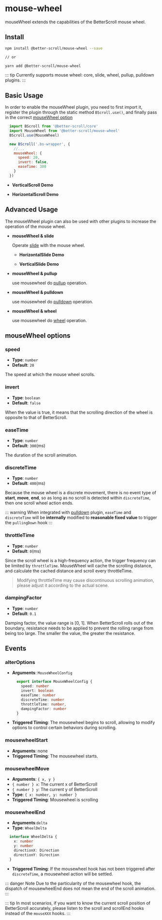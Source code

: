 # mouse-wheel

mouseWheel extends the capabilities of the BetterScroll mouse wheel.

## Install

```bash
npm install @better-scroll/mouse-wheel --save

// or

yarn add @better-scroll/mouse-wheel
```

::: tip
Currently supports mouse wheel: core, slide, wheel, pullup, pulldown plugins.
:::

## Basic Usage

In order to enable the mouseWheel plugin, you need to first import it, register the plugin through the static method `BScroll.use()`, and finally pass in the correct [mouseWheel option](./mouse-wheel.html#mousewheel-options)

```js
  import BScroll from '@better-scroll/core'
  import MouseWheel from '@better-scroll/mouse-wheel'
  BScroll.use(MouseWheel)

  new BScroll('.bs-wrapper', {
    //...
    mouseWheel: {
      speed: 20,
      invert: false,
      easeTime: 300
    }
  })
```

 - **VerticalScroll Demo**

  <demo :hide-qrcode="true" render-code="true">
    <template slot="code-template">
      <<< @/examples/vue/components/mouse-wheel/vertical-scroll.vue?template
    </template>
    <template slot="code-script">
      <<< @/examples/vue/components/mouse-wheel/vertical-scroll.vue?script
    </template>
    <template slot="code-style">
      <<< @/examples/vue/components/mouse-wheel/vertical-scroll.vue?style
    </template>
    <mouse-wheel-vertical-scroll slot="demo"></mouse-wheel-vertical-scroll>
  </demo>

- **HorizontalScroll Demo**

  <demo :hide-qrcode="true">
    <template slot="code-template">
      <<< @/examples/vue/components/mouse-wheel/horizontal-scroll.vue?template
    </template>
    <template slot="code-script">
      <<< @/examples/vue/components/mouse-wheel/horizontal-scroll.vue?script
    </template>
    <template slot="code-style">
      <<< @/examples/vue/components/mouse-wheel/horizontal-scroll.vue?style
    </template>
    <mouse-wheel-horizontal-scroll slot="demo"></mouse-wheel-horizontal-scroll>
  </demo>


## Advanced Usage

The mouseWheel plugin can also be used with other plugins to increase the operation of the mouse wheel.

- **mouseWheel & slide**

  Operate [slide](./slide.html) with the mouse wheel.

  - **HorizontalSlide Demo**

    <demo :hide-qrcode="true">
      <template slot="code-template">
        <<< @/examples/vue/components/mouse-wheel/horizontal-slide.vue?template
      </template>
      <template slot="code-script">
        <<< @/examples/vue/components/mouse-wheel/horizontal-slide.vue?script
      </template>
      <template slot="code-style">
        <<< @/examples/vue/components/mouse-wheel/horizontal-slide.vue?style
      </template>
      <mouse-wheel-horizontal-slide slot="demo"></mouse-wheel-horizontal-slide>
    </demo>

  - **VerticalSlide Demo**

    <demo :hide-qrcode="true">
      <template slot="code-template">
        <<< @/examples/vue/components/mouse-wheel/vertical-slide.vue?template
      </template>
      <template slot="code-script">
        <<< @/examples/vue/components/mouse-wheel/vertical-slide.vue?script
      </template>
      <template slot="code-style">
        <<< @/examples/vue/components/mouse-wheel/vertical-slide.vue?style
      </template>
      <mouse-wheel-vertical-slide slot="demo"></mouse-wheel-vertical-slide>
    </demo>

- **mouseWheel & pullup**

  use mousewheel do [pullup](./pullup.html) operation.

  <demo :hide-qrcode="true">
    <template slot="code-template">
      <<< @/examples/vue/components/mouse-wheel/pullup.vue?template
    </template>
    <template slot="code-script">
      <<< @/examples/vue/components/mouse-wheel/pullup.vue?script
    </template>
    <template slot="code-style">
      <<< @/examples/vue/components/mouse-wheel/pullup.vue?style
    </template>
    <mouse-wheel-pullup slot="demo"></mouse-wheel-pullup>
  </demo>

- **mouseWheel & pulldown**

  use mousewheel do [pulldown](./pulldown.html)  operation.

  <demo :hide-qrcode="true">
    <template slot="code-template">
      <<< @/examples/vue/components/mouse-wheel/pulldown.vue?template
    </template>
    <template slot="code-script">
      <<< @/examples/vue/components/mouse-wheel/pulldown.vue?script
    </template>
    <template slot="code-style">
      <<< @/examples/vue/components/mouse-wheel/pulldown.vue?style
    </template>
    <mouse-wheel-pulldown slot="demo"></mouse-wheel-pulldown>
  </demo>

- **mouseWheel & wheel**

  use mousewheel do [wheel](./wheel.html) operation.

  <demo :hide-qrcode="true">
    <template slot="code-template">
      <<< @/examples/vue/components/mouse-wheel/picker.vue?template
    </template>
    <template slot="code-script">
      <<< @/examples/vue/components/mouse-wheel/picker.vue?script
    </template>
    <template slot="code-style">
      <<< @/examples/vue/components/mouse-wheel/picker.vue?style
    </template>
    <mouse-wheel-picker slot="demo"></mouse-wheel-picker>
  </demo>

## mouseWheel options

### speed

  - **Type**: `number`
  - **Default**: `20`

  The speed at which the mouse wheel scrolls.

### invert

  - **Type**: `boolean`
  - **Default**: `false`

  When the value is true, it means that the scrolling direction of the wheel is opposite to that of BetterScroll.

### easeTime

  - **Type**: `number`
  - **Default**: `300`(ms)

  The duration of the scroll animation.

### discreteTime

  - **Type**: `number`
  - **Default**: `400`(ms)

  Because the mouse wheel is a discrete movement, there is no event type of **start**, **move**, **end**, so as long as no scroll is detected within `discreteTime`, then one scroll wheel action ends.

  ::: warning
  When integrated with [pulldown](./pulldown.html) plugin, `easeTime` and `discreteTime` will be **internally** modified to **reasonable fixed value** to trigger the `pullingDown` hook
  :::

### throttleTime

  - **Type**: `number`
  - **Default**: `0`(ms)

  Since the scroll wheel is a high-frequency action, the trigger frequency can be limited by `throttleTime`. MouseWheel will cache the scrolling distance, and calculate the cached distance and scroll every throttleTime.

  > Modifying throttleTime may cause discontinuous scrolling animation, please adjust it according to the actual scene.

### dampingFactor

  - **Type**: `number`
  - **Default**: `0.1`

  Damping factor, the value range is [0, 1]. When BetterScroll rolls out of the boundary, resistance needs to be applied to prevent the rolling range from being too large. The smaller the value, the greater the resistance.

## Events

### alterOptions
  - **Arguments**: `MouseWheelConfig`
    ```typescript
      export interface MouseWheelConfig {
        speed: number
        invert: boolean
        easeTime: number
        discreteTime: number
        throttleTime: number,
        dampingFactor: number
      }
    ```
  - **Triggered Timing**: The mousewheel begins to scroll, allowing to modify options to control certain behaviors during scrolling.

### mousewheelStart
  - **Arguments**: none
  - **Triggered Timing**: The mousewheel starts.

### mousewheelMove
  - **Arguments**: `{ x, y }`
  - `{ number } x`: The current x of BetterScroll
  - `{ number } y`: The current y of BetterScroll
  - **Type**: `{ x: number, y: number }`
  - **Triggered Timing**: Mousewheel is scrolling

### mousewheelEnd
  - **Arguments**:`delta`
  - **Type**: `WheelDelta`
  ```typescript
    interface WheelDelta {
      x: number
      y: number
      directionX: Direction
      directionY: Direction
    }
  ```
  - **Triggered Timing**: If the mousewheel hook has not been triggered after `discreteTime`, a mousewheel action will be settled.

  ::: danger Note
  Due to the particularity of the mousewheel hook, the dispatch of mousewheelEnd does not mean the end of the scroll animation.
  :::

::: tip
In most scenarios, if you want to know the current scroll position of BetterScroll accurately, please listen to the scroll and scrollEnd hooks instead of the `mouseXXX` hooks.
:::